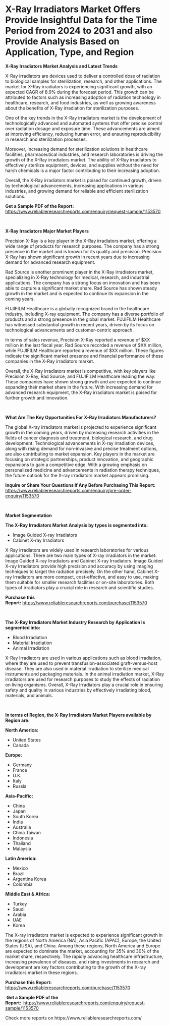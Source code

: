 <p><h1>X-Ray Irradiators Market Offers Provide Insightful Data for the Time Period from 2024 to 2031 and also Provide Analysis Based on Application, Type, and Region</h1></p><p><strong>X-Ray Irradiators Market Analysis and Latest Trends</strong></p>
<p><p>X-Ray irradiators are devices used to deliver a controlled dose of radiation to biological samples for sterilization, research, and other applications. The market for X-Ray irradiators is experiencing significant growth, with an expected CAGR of 8.9% during the forecast period. This growth can be attributed to factors such as increasing adoption of radiation technology in healthcare, research, and food industries, as well as growing awareness about the benefits of X-Ray irradiation for sterilization purposes.</p><p>One of the key trends in the X-Ray irradiators market is the development of technologically advanced and automated systems that offer precise control over radiation dosage and exposure time. These advancements are aimed at improving efficiency, reducing human error, and ensuring reproducibility in research and sterilization processes.</p><p>Moreover, increasing demand for sterilization solutions in healthcare facilities, pharmaceutical industries, and research laboratories is driving the growth of the X-Ray irradiators market. The ability of X-Ray irradiators to effectively sterilize equipment, devices, and supplies without the need for harsh chemicals is a major factor contributing to their increasing adoption.</p><p>Overall, the X-Ray irradiators market is poised for continued growth, driven by technological advancements, increasing applications in various industries, and growing demand for reliable and efficient sterilization solutions.</p></p>
<p><strong>Get a Sample PDF of the Report:&nbsp;</strong> <a href="https://www.reliableresearchreports.com/enquiry/request-sample/1153570">https://www.reliableresearchreports.com/enquiry/request-sample/1153570</a></p>
<p>&nbsp;</p>
<p><strong>X-Ray Irradiators Major Market Players</strong></p>
<p><p>Precision X-Ray is a key player in the X-Ray irradiators market, offering a wide range of products for research purposes. The company has a strong presence in the market and is known for its quality and precision. Precision X-Ray has shown significant growth in recent years due to increasing demand for advanced research equipment.</p><p>Rad Source is another prominent player in the X-Ray irradiators market, specializing in X-Ray technology for medical, research, and industrial applications. The company has a strong focus on innovation and has been able to capture a significant market share. Rad Source has shown steady growth in the market and is expected to continue its expansion in the coming years.</p><p>FUJIFILM Healthcare is a globally recognized brand in the healthcare industry, including X-ray equipment. The company has a diverse portfolio of products and a strong presence in the global market. FUJIFILM Healthcare has witnessed substantial growth in recent years, driven by its focus on technological advancements and customer-centric approach.</p><p>In terms of sales revenue, Precision X-Ray reported a revenue of $XX million in the last fiscal year. Rad Source recorded a revenue of $XX million, while FUJIFILM Healthcare reported a revenue of $XX million. These figures indicate the significant market presence and financial performance of these companies in the X-Ray irradiators market.</p><p>Overall, the X-Ray irradiators market is competitive, with key players like Precision X-Ray, Rad Source, and FUJIFILM Healthcare leading the way. These companies have shown strong growth and are expected to continue expanding their market share in the future. With increasing demand for advanced research equipment, the X-Ray irradiators market is poised for further growth and innovation.</p></p>
<p>&nbsp;</p>
<p><strong>What Are The Key Opportunities For X-Ray Irradiators Manufacturers?</strong></p>
<p><p>The global X-ray irradiators market is projected to experience significant growth in the coming years, driven by increasing research activities in the fields of cancer diagnosis and treatment, biological research, and drug development. Technological advancements in X-ray irradiation devices, along with rising demand for non-invasive and precise treatment options, are also contributing to market expansion. Key players in the market are focusing on strategic partnerships, product innovation, and geographic expansions to gain a competitive edge. With a growing emphasis on personalized medicine and advancements in radiation therapy techniques, the future outlook for the X-ray irradiators market appears promising.</p></p>
<p><strong>Inquire or Share Your Questions If Any Before Purchasing This Report:</strong> <a href="https://www.reliableresearchreports.com/enquiry/pre-order-enquiry/1153570">https://www.reliableresearchreports.com/enquiry/pre-order-enquiry/1153570</a></p>
<p>&nbsp;</p>
<p><strong>Market Segmentation</strong></p>
<p><strong>The X-Ray Irradiators Market Analysis by types is segmented into:</strong></p>
<p><ul><li>Image Guided X-ray Irradiators</li><li>Cabinet X-ray Irradiators</li></ul></p>
<p><p>X-Ray irradiators are widely used in research laboratories for various applications. There are two main types of X-ray irradiators in the market: Image Guided X-ray Irradiators and Cabinet X-ray Irradiators. Image Guided X-ray Irradiators provide high precision and accuracy by using imaging techniques to target the radiation precisely. On the other hand, Cabinet X-ray Irradiators are more compact, cost-effective, and easy to use, making them suitable for smaller research facilities or on-site laboratories. Both types of irradiators play a crucial role in research and scientific studies.</p></p>
<p><strong>Purchase this Report:&nbsp;</strong><a href="https://www.reliableresearchreports.com/purchase/1153570">https://www.reliableresearchreports.com/purchase/1153570</a></p>
<p>&nbsp;</p>
<p><strong>The X-Ray Irradiators Market Industry Research by Application is segmented into:</strong></p>
<p><ul><li>Blood Irradiation</li><li>Material Irradiation</li><li>Animal Irradiation</li></ul></p>
<p><p>X-Ray Irradiators are used in various applications such as blood irradiation, where they are used to prevent transfusion-associated graft-versus-host disease. They are also used in material irradiation to sterilize medical instruments and packaging materials. In the animal irradiation market, X-Ray irradiators are used for research purposes to study the effects of radiation on living organisms. Overall, X-Ray Irradiators play a crucial role in ensuring safety and quality in various industries by effectively irradiating blood, materials, and animals.</p></p>
<p>&nbsp;</p>
<p><strong>In terms of Region, the X-Ray Irradiators Market Players available by Region are:</strong></p>
<p>
    <p> <strong> North America: </strong>
        <ul>
            <li>United States</li>
            <li>Canada</li>
        </ul>
        </p> 
    <p> <strong> Europe: </strong>
        <ul>
            <li>Germany</li>
            <li>France</li>
            <li>U.K.</li>
            <li>Italy</li>
            <li>Russia</li>
        </ul>
        </p> 
    <p> <strong> Asia-Pacific: </strong>
        <ul>
            <li>China</li>
            <li>Japan</li>
            <li>South Korea</li>
            <li>India</li>
            <li>Australia</li>
            <li>China Taiwan</li>
            <li>Indonesia</li>
            <li>Thailand</li>
            <li>Malaysia</li>
        </ul>
        </p> 
    <p> <strong> Latin America: </strong>
        <ul>
            <li>Mexico</li>
            <li>Brazil</li>
            <li>Argentina Korea</li>
            <li>Colombia</li>
        </ul>
        </p> 
    <p> <strong> Middle East & Africa: </strong>
        <ul>
            <li>Turkey</li>
            <li>Saudi</li>
            <li>Arabia</li>
            <li>UAE</li>
            <li>Korea</li>
        </ul>
    </p>
    </p>
<p><p>The X-ray irradiators market is expected to experience significant growth in the regions of North America (NA), Asia Pacific (APAC), Europe, the United States (USA), and China. Among these regions, North America and Europe are expected to dominate the market, accounting for 35% and 30% of the market share, respectively. The rapidly advancing healthcare infrastructure, increasing prevalence of diseases, and rising investments in research and development are key factors contributing to the growth of the X-ray irradiators market in these regions.</p></p>
<p><strong>Purchase this Report: </strong><a href="https://www.reliableresearchreports.com/purchase/1153570">https://www.reliableresearchreports.com/purchase/1153570</a></p>
<p>&nbsp;<strong>Get a Sample PDF of the Report:&nbsp;&nbsp;</strong><a href="https://www.reliableresearchreports.com/enquiry/request-sample/1153570">https://www.reliableresearchreports.com/enquiry/request-sample/1153570</a></p>
<p><strong></strong></p>
<p>Check more reports on https://www.reliableresearchreports.com/</p>